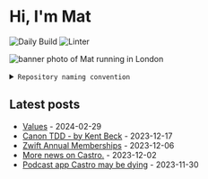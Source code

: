 # Hi, I'm Mat

![Daily Build](https://github.com/mat-0/mat-0/workflows/Daily%20Build/badge.svg) ![Linter](https://github.com/mat-0/mat-0/workflows/Linter/badge.svg)

![banner photo of Mat running in London](https://raw.githubusercontent.com/mat-0/mat-0/master/images/gh-header-image-cropped.jpg)

<details><summary><code>Repository naming convention</code></summary>
  
Repositories, where possible, are lowercase with underscores and follow the naming conventions below. 

  
- Demonstrations or proof of concepts use the format `demo_name`.
- Boilerplate or templates are named in the format `template_name`.
  - where appropriate these are also published through github pages and will be available at `username.github.io/repo_name`.
- WordPress related content (mostly plugins) are all prefixed with `wp_`.
- Twitter bots are prefix with `bot_`.
- Standard repositories are named as they are, sometimes this might be a domain name e.g `thechels.uk`.
</details>

## Latest posts

<!-- blog starts -->
- [Values](https://thechels.uk/values) - 2024-02-29
- [Canon TDD - by Kent Beck](https://thechels.uk/canon-tdd-by-kent-beck) - 2023-12-17
- [Zwift Annual Memberships](https://thechels.uk/zwift-annual-memberships) - 2023-12-06
- [More news on Castro.](https://thechels.uk/more-news-on-castro.) - 2023-12-02
- [Podcast app Castro may be dying](https://thechels.uk/podcast-app-castro-may-be-dying) - 2023-11-30
<!-- blog ends -->

